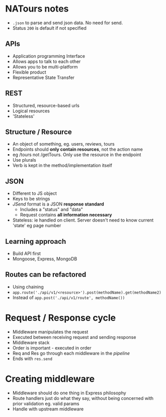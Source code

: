 # NATours notes

- `.json` to parse and send json data. No need for send.
- Status `200` is default if not specified

## APIs

- Application programming Interface
- Allows apps to talk to each other
- Allows you to be multi-platform
- Flexible product
- Representative State Transfer

## REST
- Structured, resource-based urls
- Logical resources
- 'Stateless'

## Structure / Resource
- An object of something, eg. users, reviews, tours
- Endpoints should **only contain resources**, not the action name
- eg /tours not /getTours. Only use the resource in the endpoint
- Use plurals
- Verb is kept in the method/implementation itself

## JSON
- Different to JS object
- Keys to be strings
- *JSend* format is a JSON **response standard**
  - Includes a "status" and "data"
  - Request contains **all information necessary**
- Stateless: ie handled on client. Server doesn't need to know current 'state' eg page number

## Learning approach
- Build API first
- Mongoose, Express, MongoDB

## Routes can be refactored

- Using chaining
- `app.route('./api/v1/<resource>').post(methodName).get(methodName2)`
- Instead of `app.post('./api/v1/route', methodName())`

# Request / Response cycle

- Middleware manipulates the request
- Executed between receiving request and sending response
- Middleware stack
- Order is important - executed in order
- Req and Res go through each middleware in the *pipeline*
- Ends with `res.send`

# Creating middleware
- Middleware should do one thing in Express philosophy
- Route handlers just do what they say, without being concerned with prior validation eg. valid params
- Handle with upstream middleware

